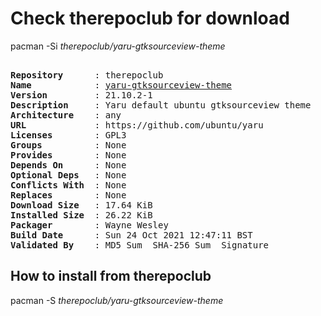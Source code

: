 # Check therepoclub for download

pacman -Si *therepoclub/yaru-gtksourceview-theme*

<div class="highlight"><pre class="highlight"><text>
<b>Repository</b>      : therepoclub
<b>Name</b>            : <a href="../../x86_64/yaru-gtksourceview-theme-21.10.2-1-any.pkg.tar.zst">yaru-gtksourceview-theme</a>
<b>Version</b>         : 21.10.2-1
<b>Description</b>     : Yaru default ubuntu gtksourceview theme
<b>Architecture</b>    : any
<b>URL</b>             : https://github.com/ubuntu/yaru
<b>Licenses</b>        : GPL3
<b>Groups</b>          : None
<b>Provides</b>        : None
<b>Depends On</b>      : None
<b>Optional Deps</b>   : None
<b>Conflicts With</b>  : None
<b>Replaces</b>        : None
<b>Download Size</b>   : 17.64 KiB
<b>Installed Size</b>  : 26.22 KiB
<b>Packager</b>        : Wayne Wesley <wayne6324@gmail.com>
<b>Build Date</b>      : Sun 24 Oct 2021 12:47:11 BST
<b>Validated By</b>    : MD5 Sum  SHA-256 Sum  Signature
</text></pre></div>

## How to install from therepoclub

pacman -S *therepoclub/yaru-gtksourceview-theme*
